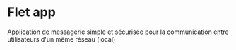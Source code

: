 # Flet app

Application de messagerie simple et sécurisée pour la communication entre utilisateurs d'un même réseau (local)
